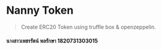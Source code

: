 # Nanny Token 
> Create ERC20 Token using truffle box & openzeppelin.

#### นางสาวเพชรรัตน์ พลรักษา 1820731303015
